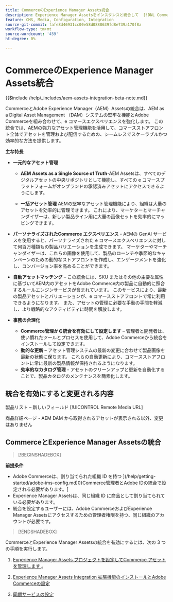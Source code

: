 ```yaml
---
title: CommerceのExperience Manager Assets統合
description: Experience Manager Assetsをインスタンスと統合して  [!DNL Commerce]  ストアで使用する無数のメディアアセットにアクセスする方法を説明します。
feature: CMS, Media, Configuration, Integration
source-git-commit: fafe8d46931cc00e58d0888639fd8e739a170f8a
workflow-type: tm+mt
source-wordcount: '459'
ht-degree: 0%

---
```


# CommerceのExperience Manager Assets統合

{{$include /help/_includes/aem-assets-integration-beta-note.md}}

CommerceとAdobe Experience Manager（AEM）Assetsの統合は、AEM as a Digital Asset Management （DAM）システムの堅牢な機能とAdobe Commerceを組み合わせて、e コマースエクスペリエンスを強化します。 この統合では、AEMの強力なアセット管理機能を活用して、コマースストアフロント全体でアセットを管理および配信するための、シームレスでスケーラブルかつ効率的な方法を提供します。

**主な特長**

- **一元的なアセット管理**

   - **AEM Assets as a Single Source of Truth**-AEM Assetsは、すべてのデジタルアセットの中央リポジトリとして機能し、すべての e コマースプラットフォームがオンブランドの承認済みアセットにアクセスできるようにします。

   - **一括アセット管理** AEMの堅牢なアセット管理機能により、組織は大量のアセットを効率的に管理できます。 これにより、マーケターとマーチャンダイザーは、新しい製品ライン用に大量の画像セットを効率的にマッピングできます。

- **パーソナライズされたCommerce エクスペリエンス** - AEMの GenAI サービスを使用すると、パーソナライズされた e コマースエクスペリエンスに対して何百万種類もの製品バリエーションを生成できます。 マーケターやマーチャンダイザーは、これらの画像を使用して、製品のローンチや季節的なキャンペーンのための動的なストアフロントを作成し、エンゲージメントを強化し、コンバージョン率を高めることができます。

- **自動アセットマッチング** – この統合には、SKU またはその他の主要な属性に基づいてAEM内のアセットをAdobe Commerce内の製品に自動的に照合するルールエンジンサービスが含まれています。 このサービスにより、最新の製品アセットとバリエーションが、e コマースストアフロントで常に利用できるようになります。 また、アセットの管理に必要な手動の手間を軽減し、より戦略的なアクティビティに時間を解放します。

- **事務の合理化**
   - **Commerce管理から統合を有効にして設定します** – 管理者と開発者は、使い慣れたツールとプロセスを使用して、Adobe Commerceから統合をインストールして設定できます。
   - **動的な更新** – アセット管理システムの最新の変更に合わせて製品画像を最新の状態に保ちます。 これらの自動更新により、コマースストアフロントに常に最新の製品情報が保持されるようになります。
   - **効率的なカタログ管理** - アセットのクリーンアップと更新を自動化することで、製品カタログのメンテナンスを簡素化します。

## 統合を有効にすると変更される内容

製品リスト – 新しいフィールド [!UICONTROL Remote Media URL]

商品詳細ページ - AEM DAM から取得されるアセットが表示される以外、変更はありません


## CommerceとExperience Manager Assetsの統合

>[!BEGINSHADEBOX]

**前提条件**

- Adobe Commerceは、割り当てられた組織 ID を持つ ](/help/getting-started/adobe-ims-config.md)0}Commerce管理者とAdobe IDの統合で設定される必要があります。[
- Experience Manager Assetsは、同じ組織 ID に商品として割り当てられている必要があります。
- 統合を設定するユーザーには、Adobe CommerceおよびExperience Manager Assetsにアクセスするための管理者権限を持つ、同じ組織のアカウントが必要です。

>[!ENDSHADEBOX]


CommerceとExperience Manager Assetsの統合を有効にするには、次の 3 つの手順を実行します。

1. [Experience Manager Assets プロジェクトを設定してCommerce アセットを管理します ](aem-assets-configure-aem.md)。

1. [Experience Manager Assets Integration 拡張機能のインストールとAdobe Commerceの設定](aem-assets-configure-aem.md)

1. [同期サービスの設定](aem-assets-setup-synchronization.md)

